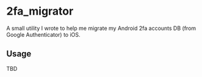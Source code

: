 # 2fa_migrator

A small utility I wrote to help me migrate my Android 2fa accounts DB (from Google Authenticator) to iOS.

## Usage

TBD
